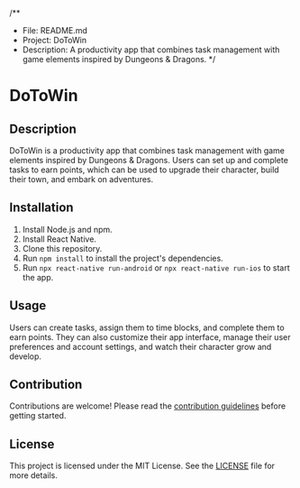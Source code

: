 /**
 * File: README.md
 * Project: DoToWin
 * Description: A productivity app that combines task management with game elements inspired by Dungeons & Dragons.
 */

# DoToWin

## Description

DoToWin is a productivity app that combines task management with game elements inspired by Dungeons & Dragons. Users can set up and complete tasks to earn points, which can be used to upgrade their character, build their town, and embark on adventures.

## Installation

1. Install Node.js and npm.
2. Install React Native.
3. Clone this repository.
4. Run `npm install` to install the project's dependencies.
5. Run `npx react-native run-android` or `npx react-native run-ios` to start the app.

## Usage

Users can create tasks, assign them to time blocks, and complete them to earn points. They can also customize their app interface, manage their user preferences and account settings, and watch their character grow and develop.

## Contribution

Contributions are welcome! Please read the [contribution guidelines](CONTRIBUTING.md) before getting started.

## License

This project is licensed under the MIT License. See the [LICENSE](LICENSE.md) file for more details.

